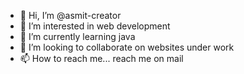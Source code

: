 - 👋 Hi, I’m @asmit-creator
- 👀 I’m interested in web development 
- 🌱 I’m currently learning java
- 💞️ I’m looking to collaborate on websites under work
- 📫 How to reach me... reach me on mail


<!---
asmit-creator/asmit-creator is a ✨ special ✨ repository because its `README.md` (this file) appears on your GitHub profile.
You can click the Preview link to take a look at your changes.
--->
